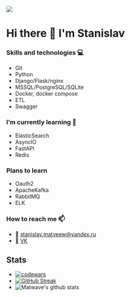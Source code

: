 ![](https://komarev.com/ghpvc/?username=MATwave)

# Hi there 👋 I'm Stanislav

### Skills and technologies 💻
 - Git
 - Python
 - Django/Flask/nginx
 - MSSQL/PostgreSQL/SQLite
 - Docker, docker compose
 - ETL
 - Swagger
 
### I’m currently learning 🌱
 - ElasticSearch
 - AsyncIO
 - FastAPI
 - Redis

### Plans to learn
 - Oauth2
 - ApacheKafka
 - RabbitMQ
 - ELK
 
### How to reach me 📫
 - 📧 stanislav.matveew@yandex.ru
 - 💬 [VK](https://vk.com/matveev_stanislav)
<!--
- 🔭 I’m currently working on ...
- 👯 I’m looking to collaborate on ...
- 🤔 I’m looking for help with ...
- 💬 Ask me about ...

- 😄 Pronouns: ...
- ⚡ Fun fact: ...
-->
## Stats
- [![codewars](https://www.codewars.com/users/MATwave/badges/small)](https://www.codewars.com/users/MATwave)
- [![GitHub Streak](http://github-readme-streak-stats.herokuapp.com?user=Matwave&date_format=j%20M%5B%20Y%5D)](https://git.io/streak-stats)
- ![Matwave's github stats](https://github-readme-stats.vercel.app/api?username=Matwave&show_icons=true&include_all_commits=true&count_private=true)
